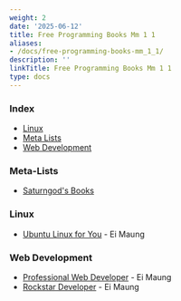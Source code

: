 ```yaml
---
weight: 2
date: '2025-06-12'
title: Free Programming Books Mm 1 1
aliases:
- /docs/free-programming-books-mm_1_1/
description: ''
linkTitle: Free Programming Books Mm 1 1
type: docs
---
```


### Index

* [Linux](#linux)
* [Meta Lists](#meta-lists)
* [Web Development](#web-development)


### Meta-Lists

* [Saturngod's Books](http://books.saturngod.net)


### Linux

* [Ubuntu Linux for You](http://eimaung.com/ubuntu-for-you) - Ei Maung


### Web Development

* [Professional Web Developer](http://eimaung.com/professional-web-developer) - Ei Maung
* [Rockstar Developer](http://eimaung.com/rockstar-developer) - Ei Maung
